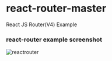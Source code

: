 # react-router-master
React JS Router(V4) Example
### react-router example screenshot
![reactrouter](https://user-images.githubusercontent.com/20742169/27116253-2690ebee-509e-11e7-8a2f-6aa5449597a3.gif)


